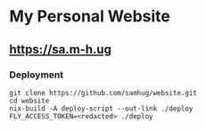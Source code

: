 # My Personal Website

## https://sa.m-h.ug

### Deployment

```
git clone https://github.com/samhug/website.git
cd website
nix-build -A deploy-script --out-link ./deploy
FLY_ACCESS_TOKEN=<redacted> ./deploy
```
